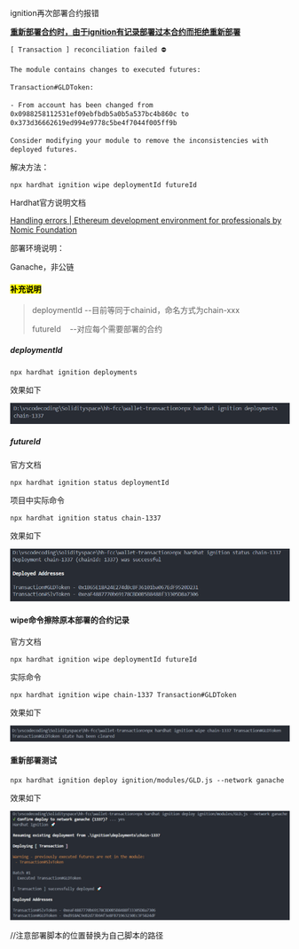ignition再次部署合约报错

**<u>重新部署合约时，由于ignition有记录部署过本合约而拒绝重新部署</u>**

```
[ Transaction ] reconciliation failed ⛔

The module contains changes to executed futures:

Transaction#GLDToken:

- From account has been changed from 0x0988258112531ef09ebfbdb5a0b5a537bc4b860c to 0x373d36662619ed994e9778c5be4f7044f005ff9b

Consider modifying your module to remove the inconsistencies with deployed futures.
```

解决方法：

```
npx hardhat ignition wipe deploymentId futureId
```

Hardhat官方说明文档

[Handling errors | Ethereum development environment for professionals by Nomic Foundation](https://hardhat.org/ignition/docs/guides/error-handling#wiping-a-previous-execution)

部署环境说明：

Ganache，非公链

#### <mark>补充说明</mark>

> deploymentId         --目前等同于chainid，命名方式为chain-xxx
> 
> futureId                   --对应每个需要部署的合约

##### deploymentId

```npx
npx hardhat ignition deployments
```

效果如下

![](./2024-12-06-14-48-16-image.png)

##### futureId

官方文档

```
npx hardhat ignition status deploymentId
```

项目中实际命令

```
npx hardhat ignition status chain-1337
```

效果如下

![](./2024-12-06-14-53-56-image.png)

#### wipe命令擦除原本部署的合约记录

官方文档

```
npx hardhat ignition wipe deploymentId futureId
```

实际命令

```
npx hardhat ignition wipe chain-1337 Transaction#GLDToken
```

效果如下

![](./2024-12-06-15-03-50-image.png)

#### 重新部署测试

```
npx hardhat ignition deploy ignition/modules/GLD.js --network ganache
```

效果如下

![](./2024-12-06-15-07-05-image.png)

//注意部署脚本的位置替换为自己脚本的路径
